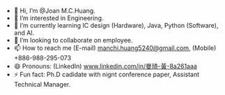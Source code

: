 - 👋 Hi, I’m @Joan M.C.Huang.
- 👀 I’m interested in Engineering.
- 🌱 I’m currently learning IC design (Hardware), Java, Python (Software), and AI.
- 💞️ I’m looking to collaborate on employee.
- 📫 How to reach me (E-mail) manchi.huang5240@gmail.com, (Mobile) +886-988-295-073
- 😄 Pronouns: (LinkedIn) www.linkedin.com/in/曼琦-黃-8a261aaa
- ⚡ Fun fact: Ph.D cadidate with nignt conference paper, Assistant Technical Manager.

<!---
JoanMCHuang/JoanMCHuang is a ✨ special ✨ repository because its `README.md` (this file) appears on your GitHub profile.
You can click the Preview link to take a look at your changes.
--->
